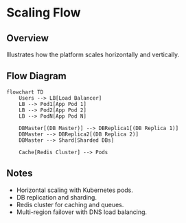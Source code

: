 # Scaling Flow

## Overview
Illustrates how the platform scales horizontally and vertically.

## Flow Diagram
```mermaid
flowchart TD
    Users --> LB[Load Balancer]
    LB --> Pod1[App Pod 1]
    LB --> Pod2[App Pod 2]
    LB --> PodN[App Pod N]

    DBMaster[(DB Master)] --> DBReplica1[(DB Replica 1)]
    DBMaster --> DBReplica2[(DB Replica 2)]
    DBMaster --> Shard[Sharded DBs]

    Cache[Redis Cluster] --> Pods
```

## Notes
- Horizontal scaling with Kubernetes pods.
- DB replication and sharding.
- Redis cluster for caching and queues.
- Multi-region failover with DNS load balancing.
